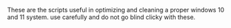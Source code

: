 These are the scripts useful in optimizing and cleaning a proper windows 10 and 11 system. use carefully and do not go blind clicky with these.
